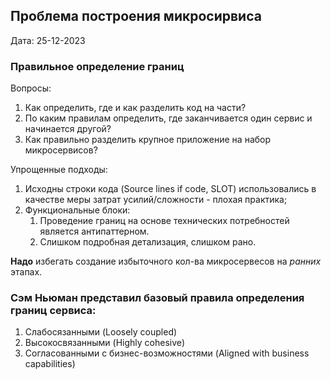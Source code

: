 ## Проблема построения микросирвиса ##

Дата: 25-12-2023

### Правильное определение границ ###

Вопросы:
1. Как определить, где и как разделить код на части?
2. По каким правилам определить, где заканчивается один сервис и начинается другой?
3. Как правильно разделить крупное приложение на набор микросервисов?

Упрощенные подходы:
1. Исходны строки кода (Source lines if code, SLOT) использовались в качестве меры затрат усилий/сложности - плохая практика;
2. Функциональные блоки:
   1. Проведение границ на основе технических потребностей является антипаттерном.
   2. Слишком подробная детализация, слишком рано.

**Надо** избегать создание избыточного кол-ва микросервесов на _ранних_ этапах.

### Сэм Ньюман представил базовый правила определения границ сервиса: ###
1. Слабосязанными (Loosely coupled)
2. Высокосвязанными (Highly cohesive)
3. Согласованными с бизнес-возможностями (Aligned with business capabilities)